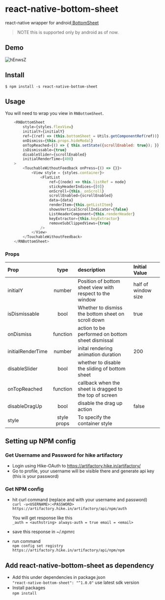 # react-native-bottom-sheet


react-native wrapper for android[ BottomSheet](https://material.io/develop/android/components/bottom-sheet-behavior/ " BottomSheet")

>NOTE this is supported only by android as of now.

## Demo

![hEnwsZ](https://i.makeagif.com/media/9-28-2018/hEnwsZ.gif)

## Install

`$ npm install -s react-native-bottom-sheet`

## Usage

You will need to wrap you view in `RNBottomSheet`.

```javascript
	<RNBottomSheet
		style={styles.flexView}
		initialY={initialY}
		ref={(ref) => (this.bottomSheet = Utils.getComponentRef(ref))}
		onDismiss={this.props.hideModal}
		onTopReached={() => { this.setState({scrollEnabled: true}); }}
		isDismissable={true}
		disableSlider={scrollEnabled}
		initialRenderTime={400}
	>
		<TouchableWithoutFeedback onPress={() => {}}>
			<View style = {styles.container}>
				<FlatList
					ref={(node) => this.listRef = node}
					stickyHeaderIndices={[0]}
					onScroll={this._onScroll}
					scrollEnabled={scrollEnabled}
					data={data}
					renderItem={this.getListItem}
					showsVerticalScrollIndicator={false}
					ListHeaderComponent={this.renderHeader}
					keyExtractor={this.keyExtractor}
					removeSubClippedViews={true}
				/>
			</View>
		</TouchableWithoutFeedback>
	</RNBottomSheet>
```

### Props
| Prop  | type  | description | Initial Value |
| :------------ |:-----:| :---------|  :----|
| initialY      | number | Position of bottom sheet view with respect to the window |half of window size|
| isDismissable      | bool        |  Whether to dismiss the bottom sheet on scroll down  | true |
| onDismiss | function        | action to be performed on bottom sheet dismissal ||
| initialRenderTime | number        | inital rendering animation duration | 200 |
| disableSlider | bool        | whether to disable the sliding of bottom sheet ||
| onTopReached | function        | callback when the sheet is dragged to the top of screen ||
| disableDragUp | bool        | disable the drag up action | false|
|style| style props | To specify the container style||

## Setting up NPM config

### Get Username and Password for hike artifactory
* Login using Hike-OAuth to https://artifactory.hike.in/artifactory/
* Go to profile, your username will be visible there and generate api key (this is your password)

### Get NPM config
* hit curl command (replace <USERNAME> and <PASSWORD> with your username and password)  
  `curl -u<USERNAME>:<PASSWORD> https://artifactory.hike.in/artifactory/api/npm/auth`    

  You will get response like this    
  `_auth = <authstring>
   always-auth = true
   email = <email>`   
* save this response in ~/.npmrc
* run command    
   `npm config set registry https://artifactory.hike.in/artifactory/api/npm/npm`    
    
    
## Add react-native-bottom-sheet as dependency
* Add this under dependencies in package.json    
  `"react-native-bottom-sheet": "^1.0.0"` use latest sdk version
* Install packages    
  `npm install`

